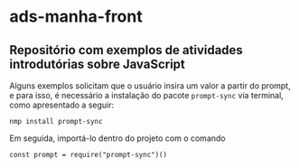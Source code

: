 # ads-manha-front

## Repositório com exemplos de atividades introdutórias sobre JavaScript

Alguns exemplos solicitam que o usuário insira um valor a partir do prompt, e para isso, é necessário a instalação do pacote `prompt-sync` via terminal, como apresentado a seguir:

`nmp install prompt-sync`

Em seguida, importá-lo dentro do projeto com o comando

`const prompt = require("prompt-sync")()`
